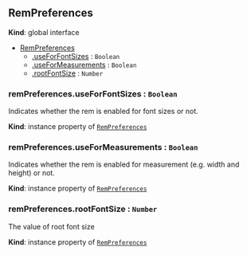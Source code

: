 ## RemPreferences
**Kind**: global interface

<a name="RemPreferences"></a>
* [RemPreferences](#RemPreferences)
    * [.useForFontSizes](#RemPreferences+useForFontSizes) : <code>Boolean</code>
    * [.useForMeasurements](#RemPreferences+useForMeasurements) : <code>Boolean</code>
    * [.rootFontSize](#RemPreferences+rootFontSize) : <code>Number</code>

<a name="RemPreferences+useForFontSizes"></a>
### remPreferences.useForFontSizes : <code>Boolean</code>
Indicates whether the rem is enabled for font sizes or not.

**Kind**: instance property of [<code>RemPreferences</code>](#RemPreferences)


<a name="RemPreferences+useForMeasurements"></a>
### remPreferences.useForMeasurements : <code>Boolean</code>
Indicates whether the rem is enabled for measurement (e.g. width and height) or not.

**Kind**: instance property of [<code>RemPreferences</code>](#RemPreferences)


<a name="RemPreferences+rootFontSize"></a>
### remPreferences.rootFontSize : <code>Number</code>
The value of root font size

**Kind**: instance property of [<code>RemPreferences</code>](#RemPreferences)
